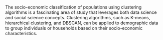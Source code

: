 The socio-economic classification of populations using clustering algorithms is a fascinating area of study that leverages both data science and social science concepts.
Clustering algorithms, such as K-means, hierarchical clustering, and DBSCAN, can be applied to demographic data to group individuals or households based on their socio-economic characteristics.
